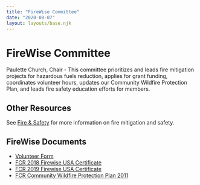 ```yaml
---
title: "FireWise Committee"
date: "2020-08-07"
layout: layouts/base.njk
---
```


# FireWise Committee 

Paulette Church, Chair - This committee prioritizes and leads fire mitigation projects for hazardous fuels reduction, applies for grant funding, coordinates volunteer hours, updates our Community Wildfire Protection Plan, and leads fire safety education efforts for members.

## Other Resources

See [Fire & Safety](/fire_safety/) for more information on fire mitigation and safety.

## FireWise Documents

- [Volunteer Form](/static/2016/03/firewise-vol-form.pdf)
- [FCR 2018 Firewise USA Certificate](/static/2016/03/FCR-2018-Firewise-USA-Certificate.pdf)
- [FCR 2019 Firewise USA Certificate](/static/2016/03/Falls-Creek-Ranch-2019-Certificate.pdf)
- [FCR Community Wildfire Protection Plan 2011](/static/2016/03/FCR-Community-Wildfire-Protection-Plan-2011.pdf)
